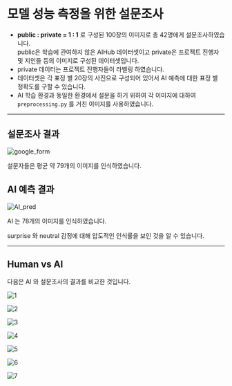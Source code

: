 # 모델 성능 측정을 위한 설문조사
- **public : private = 1 : 1** 로 구성된 100장의 이미지로 총 42명에게 설문조사하였습니다.  
public은 학습에 관여하지 않은 AIHub 데이터셋이고 private은 프로젝트 진행자 및 지인들 등의 이미지로 구성된 데이터셋입니다.
- private 데이터는 프로젝트 진행자들이 라벨링 하였습니다.
- 데이터셋은 각 표정 별 20장의 사진으로 구성되어 있어서 AI 예측에 대한 표정 별 정확도를 구할 수 있습니다.
- AI 학습 환경과 동일한 환경에서 설문을 하기 위하여 각 이미지에 대하여 `preprocessing.py` 를 거친 이미지를 사용하였습니다.

---
## 설문조사 결과
![google_form]()

설문자들은 평균 약 79개의 이미지를 인식하였습니다.

## AI 예측 결과
![AI_pred]()


AI 는 78개의 이미지를 인식하였습니다.

surprise 와 neutral 감정에 대해 압도적인 인식률을 보인 것을 알 수 있습니다.

---
## Human vs AI
다음은 AI 와 설문조사의 결과를 비교한 것입니다.

![1]()

![2]()

![3]()

![4]()

![5]()

![6]()

![7]()
